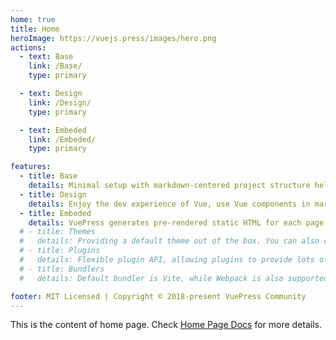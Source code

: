 ```yaml
---
home: true
title: Home
heroImage: https://vuejs.press/images/hero.png
actions:
  - text: Base
    link: /Base/
    type: primary

  - text: Design
    link: /Design/
    type: primary

  - text: Embeded
    link: /Embeded/
    type: primary

features:
  - title: Base
    details: Minimal setup with markdown-centered project structure helps you focus on writing.
  - title: Design
    details: Enjoy the dev experience of Vue, use Vue components in markdown, and develop custom themes with Vue.
  - title: Embeded
    details: VuePress generates pre-rendered static HTML for each page, and runs as an SPA once a page is loaded.
  # - title: Themes
  #   details: Providing a default theme out of the box. You can also choose a community theme or create your own one.
  # - title: Plugins
  #   details: Flexible plugin API, allowing plugins to provide lots of plug-and-play features for your site.
  # - title: Bundlers
  #   details: Default bundler is Vite, while Webpack is also supported. Choose the one you like!

footer: MIT Licensed | Copyright © 2018-present VuePress Community
---
```


This is the content of home page. Check [Home Page Docs][default-theme-home] for more details.

[default-theme-home]: https://vuejs.press/reference/default-theme/frontmatter.html#home-page
